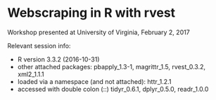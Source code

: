 # Webscraping in R with rvest

Workshop presented at University of Virginia, February 2, 2017

Relevant session info: 

- R version 3.3.2 (2016-10-31)
- other attached packages: pbapply_1.3-1, magrittr_1.5, rvest_0.3.2, xml2_1.1.1   
- loaded via a namespace (and not attached): httr_1.2.1     
- accessed with double colon (::) tidyr_0.6.1, dplyr_0.5.0, readr_1.0.0 